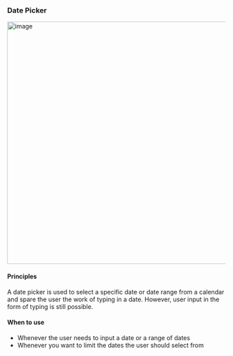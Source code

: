 ### Date Picker

<img width="560" alt="image" src="https://github.com/catenax-ng/tx-portal-assets/assets/94133633/bdbcb714-0c5a-4acb-806f-48e60864199f">

#### Principles
A date picker is used to select a specific date or date range from a calendar and spare the user the work of typing in a date. However, user input in the form of typing is still possible.

#### When to use
* Whenever the user needs to input a date or a range of dates
* Whenever you want to limit the dates the user should select from

<br>
<br>
